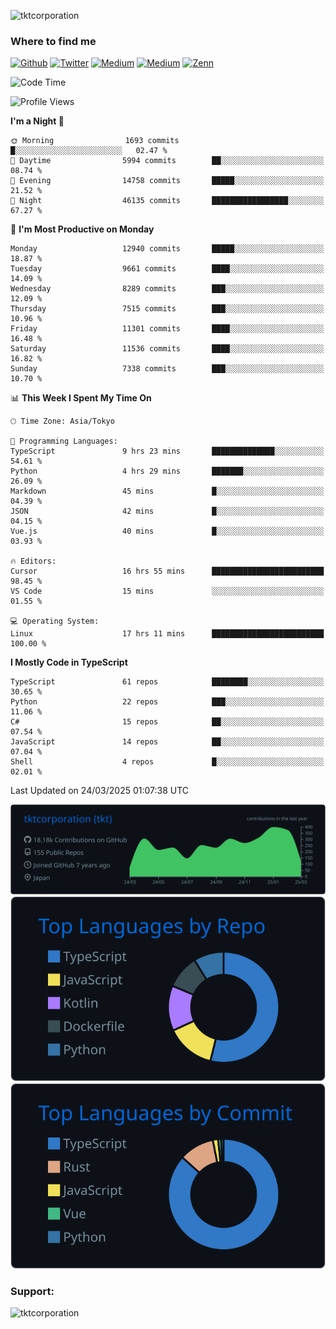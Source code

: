 <p align="left"> <img src="https://komarev.com/ghpvc/?username=tktcorporation&label=Profile%20views&color=0e75b6&style=flat" alt="tktcorporation" /> </p>

<h3>Where to find me</h3>
<p>
<a href="https://github.com/tktcorporation" target="_blank"><img alt="Github" src="https://img.shields.io/badge/GitHub-%2312100E.svg?&style=for-the-badge&logo=Github&logoColor=white" /></a>
<a href="https://twitter.com/tktcorporation" target="_blank"><img alt="Twitter" src="https://img.shields.io/badge/twitter-%231DA1F2.svg?&style=for-the-badge&logo=twitter&logoColor=white" /></a>
<a href="https://www.linkedin.com/in/tktcorporation" target="_blank"><img alt="Medium" src="https://img.shields.io/badge/linkdin-0a66c2.svg?&style=for-the-badge&logo=linkedin&logoColor=white" /></a>
<a href="https://qiita.com/tktcorporation" target="_blank"><img alt="Medium" src="https://img.shields.io/badge/qiita-55C500.svg?&style=for-the-badge&logo=qiita&logoColor=white" /></a>
<a href="https://zenn.dev/tktcorporation" target="_blank"><img alt="Zenn" src="https://img.shields.io/badge/Zenn-3EA8FF.svg?&style=for-the-badge&logo=Zenn&logoColor=white" /></a>
</p>
  
<!--START_SECTION:waka-->
![Code Time](http://img.shields.io/badge/Code%20Time-2%2C239%20hrs%2050%20mins-blue)

![Profile Views](http://img.shields.io/badge/Profile%20Views-1-blue)

**I'm a Night 🦉** 

```text
🌞 Morning                1693 commits        █░░░░░░░░░░░░░░░░░░░░░░░░   02.47 % 
🌆 Daytime                5994 commits        ██░░░░░░░░░░░░░░░░░░░░░░░   08.74 % 
🌃 Evening                14758 commits       █████░░░░░░░░░░░░░░░░░░░░   21.52 % 
🌙 Night                  46135 commits       █████████████████░░░░░░░░   67.27 % 
```
📅 **I'm Most Productive on Monday** 

```text
Monday                   12940 commits       █████░░░░░░░░░░░░░░░░░░░░   18.87 % 
Tuesday                  9661 commits        ████░░░░░░░░░░░░░░░░░░░░░   14.09 % 
Wednesday                8289 commits        ███░░░░░░░░░░░░░░░░░░░░░░   12.09 % 
Thursday                 7515 commits        ███░░░░░░░░░░░░░░░░░░░░░░   10.96 % 
Friday                   11301 commits       ████░░░░░░░░░░░░░░░░░░░░░   16.48 % 
Saturday                 11536 commits       ████░░░░░░░░░░░░░░░░░░░░░   16.82 % 
Sunday                   7338 commits        ███░░░░░░░░░░░░░░░░░░░░░░   10.70 % 
```


📊 **This Week I Spent My Time On** 

```text
🕑︎ Time Zone: Asia/Tokyo

💬 Programming Languages: 
TypeScript               9 hrs 23 mins       ██████████████░░░░░░░░░░░   54.61 % 
Python                   4 hrs 29 mins       ███████░░░░░░░░░░░░░░░░░░   26.09 % 
Markdown                 45 mins             █░░░░░░░░░░░░░░░░░░░░░░░░   04.39 % 
JSON                     42 mins             █░░░░░░░░░░░░░░░░░░░░░░░░   04.15 % 
Vue.js                   40 mins             █░░░░░░░░░░░░░░░░░░░░░░░░   03.93 % 

🔥 Editors: 
Cursor                   16 hrs 55 mins      █████████████████████████   98.45 % 
VS Code                  15 mins             ░░░░░░░░░░░░░░░░░░░░░░░░░   01.55 % 

💻 Operating System: 
Linux                    17 hrs 11 mins      █████████████████████████   100.00 % 
```

**I Mostly Code in TypeScript** 

```text
TypeScript               61 repos            ████████░░░░░░░░░░░░░░░░░   30.65 % 
Python                   22 repos            ███░░░░░░░░░░░░░░░░░░░░░░   11.06 % 
C#                       15 repos            ██░░░░░░░░░░░░░░░░░░░░░░░   07.54 % 
JavaScript               14 repos            ██░░░░░░░░░░░░░░░░░░░░░░░   07.04 % 
Shell                    4 repos             █░░░░░░░░░░░░░░░░░░░░░░░░   02.01 % 
```




 Last Updated on 24/03/2025 01:07:38 UTC
<!--END_SECTION:waka-->

[![](https://raw.githubusercontent.com/tktcorporation/tktcorporation/master/profile-summary-card-output/github_dark/0-profile-details.svg)](https://github.com/vn7n24fzkq/github-profile-summary-cards)
[![](https://raw.githubusercontent.com/tktcorporation/tktcorporation/master/profile-summary-card-output/github_dark/1-repos-per-language.svg)](https://github.com/vn7n24fzkq/github-profile-summary-cards) [![](https://raw.githubusercontent.com/tktcorporation/tktcorporation/master/profile-summary-card-output/github_dark/2-most-commit-language.svg)](https://github.com/vn7n24fzkq/github-profile-summary-cards)

<h3 align="left">Support:</h3>
<p><a href="https://www.buymeacoffee.com/tktcorporation"> <img align="left" src="https://cdn.buymeacoffee.com/buttons/v2/default-yellow.png" height="50" width="210" alt="tktcorporation" /></a></p><br><br>
